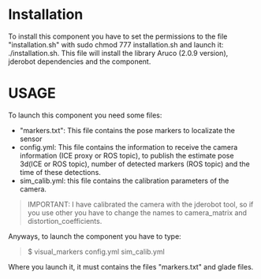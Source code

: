 # Installation
To install this component you have to set the permissions to the file "installation.sh" with sudo chmod 777 installation.sh and launch it: ./installation.sh. This file will install the library Aruco (2.0.9 version), jderobot dependencies and the component.


# USAGE
To launch this component you need some files:
- "markers.txt": This file contains the pose markers to localizate the sensor
- config.yml: This file contains the information to receive the camera information (ICE proxy or ROS topic), to publish the estimate pose 3d(ICE or ROS topic), number of detected markers (ROS topic) and the time of these detections.
- sim_calib.yml: this file contains the calibration parameters of the camera.
> IMPORTANT: I have calibrated the camera with the jderobot tool, so if you use other you have to change the names to camera_matrix and distortion_coefficients.

Anyways, to launch the component you have to type:
> $ visual_markers config.yml sim_calib.yml

Where you launch it, it must contains the files "markers.txt" and glade files.
